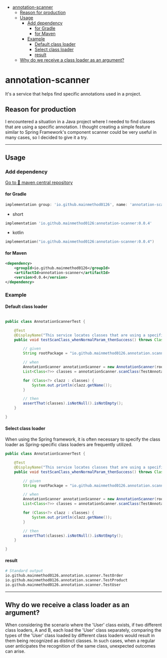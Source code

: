 <!-- TOC -->

- [annotation-scanner](#annotation-scanner)
  - [Reason for production](#reason-for-production)
  - [Usage](#usage)
    - [Add dependency](#add-dependency)
      - [for Gradle](#for-gradle)
      - [for Maven](#for-maven)
    - [Example](#example)
      - [Default class loader](#default-class-loader)
      - [Select class loader](#select-class-loader)
      - [result](#result)
  - [Why do we receive a class loader as an argument?](#why-do-we-receive-a-class-loader-as-an-argument)

<!-- /TOC -->
<!-- /TOC -->
<!-- /TOC -->
# annotation-scanner

It's a service that helps find specific annotations used in a project.

## Reason for production

I encountered a situation in a Java project where I needed to find classes that are using a specific annotation. I thought creating a simple feature similar to Spring Framework's component scanner could be very useful in many cases, so I decided to give it a try.

---

## Usage

### Add dependency

[Go to 🚀 maven central repository](https://central.sonatype.com/artifact/io.github.mainmethod0126/annotation-scanner/0.0.4)

#### for Gradle

```groovy
implementation group: 'io.github.mainmethod0126', name: 'annotation-scanner', version: '0.0.4'
```

- short
```groovy
implementation 'io.github.mainmethod0126:annotation-scanner:0.0.4'
```

- kotlin
```kotlin
implementation("io.github.mainmethod0126:annotation-scanner:0.0.4")
```

#### for Maven

```xml
<dependency>
    <groupId>io.github.mainmethod0126</groupId>
    <artifactId>annotation-scanner</artifactId>
    <version>0.0.4</version>
</dependency>
```

### Example

#### Default class loader

```java

public class AnnotationScannerTest {

    @Test
    @DisplayName("This service locates classes that are using a specific annotation within the given package and its subpackages.")
    public void testScanClass_whenNormalParam_thenSuccess() throws ClassNotFoundException {

        // given
        String rootPackage = "io.github.mainmethod0126.annotation.scanner";

        // when
        AnnotationScanner annotationScanner = new AnnotationScanner(rootPackage);
        List<Class<?>> classes = annotationScanner.scanClass(TestAnnotation.class);

        for (Class<?> clazz : classes) {
            System.out.println(clazz.getName());
        }

        // then
        assertThat(classes).isNotNull().isNotEmpty();
    }

}

```

#### Select class loader

When using the Spring framework, it is often necessary to specify the class loader as Spring-specific class loaders are frequently utilized.

```java
public class AnnotationScannerTest {

    @Test
    @DisplayName("This service locates classes that are using a specific annotation within the given package and its subpackages.")
    public void testScanClass_whenNormalParam_thenSuccess() throws ClassNotFoundException {

        // given
        String rootPackage = "io.github.mainmethod0126.annotation.scanner";

        // when
        AnnotationScanner annotationScanner = new AnnotationScanner(rootPackage);
        List<Class<?>> classes = annotationScanner.scanClass(TestAnnotation.class, this.getClass().getClassLoader());

        for (Class<?> clazz : classes) {
            System.out.println(clazz.getName());
        }

        // then
        assertThat(classes).isNotNull().isNotEmpty();
    }

}

```

#### result

```bash
# Standard output
io.github.mainmethod0126.annotation.scanner.TestOrder
io.github.mainmethod0126.annotation.scanner.TestProduct
io.github.mainmethod0126.annotation.scanner.TestUser
```

---

## Why do we receive a class loader as an argument?

When considering the scenario where the 'User' class exists, if two different class loaders, A and B, each load the 'User' class separately, comparing the types of the 'User' class loaded by different class loaders would result in them being recognized as distinct classes. In such cases, when a regular user anticipates the recognition of the same class, unexpected outcomes can arise.

